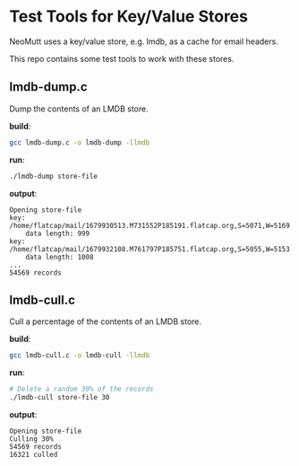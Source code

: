 # Test Tools for Key/Value Stores

NeoMutt uses a key/value store, e.g. lmdb, as a cache for email headers.

This repo contains some test tools to work with these stores.

## lmdb-dump.c

Dump the contents of an LMDB store.

**build**:
```sh
gcc lmdb-dump.c -o lmdb-dump -llmdb
```

**run**:
```sh
./lmdb-dump store-file
```

**output**:
```
Opening store-file
key: /home/flatcap/mail/1679930513.M731552P185191.flatcap.org,S=5071,W=5169
	data length: 999
key: /home/flatcap/mail/1679932108.M761797P185751.flatcap.org,S=5055,W=5153
	data length: 1008
...
54569 records
```

## lmdb-cull.c

Cull a percentage of the contents of an LMDB store.

**build**:
```sh
gcc lmdb-cull.c -o lmdb-cull -llmdb
```

**run**:
```sh
# Delete a random 30% of the records
./lmdb-cull store-file 30
```

**output**:
```
Opening store-file
Culling 30%
54569 records
16321 culled
```


